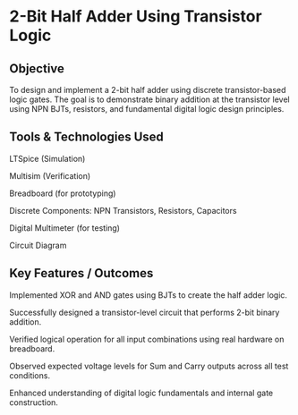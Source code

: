 # 2-Bit Half Adder Using Transistor Logic

## Objective
To design and implement a 2-bit half adder using discrete transistor-based logic gates. The goal is to demonstrate binary addition at the transistor level using NPN BJTs, resistors,
and fundamental digital logic design principles.

## Tools & Technologies Used
LTSpice (Simulation)

Multisim (Verification)

Breadboard (for prototyping)

Discrete Components: NPN Transistors, Resistors, Capacitors

Digital Multimeter (for testing)

Circuit Diagram

## Key Features / Outcomes
Implemented XOR and AND gates using BJTs to create the half adder logic.

Successfully designed a transistor-level circuit that performs 2-bit binary addition.

Verified logical operation for all input combinations using real hardware on breadboard.

Observed expected voltage levels for Sum and Carry outputs across all test conditions.

Enhanced understanding of digital logic fundamentals and internal gate construction.
